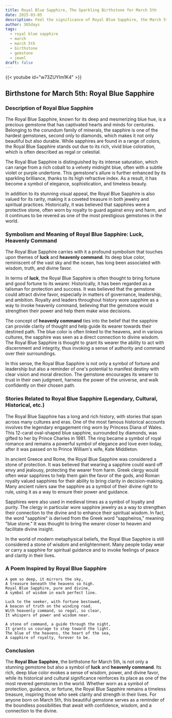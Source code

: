 ```yaml
---
title: Royal Blue Sapphire, The Sparkling Birthstone for March 5th
date: 2025-03-05
description: Feel the significance of Royal Blue Sapphire, the March 5th birthstone symbolizing Luck, heavenly command. Let its beauty and meaning brighten your day.
author: 365days
tags:
  - royal blue sapphire
  - march
  - march 5th
  - birthstone
  - gemstone
  - jewel
draft: false
---
```


{{< youtube id="w73ZUYIm1K4" >}}

## Birthstone for March 5th: Royal Blue Sapphire

### Description of Royal Blue Sapphire

The Royal Blue Sapphire, known for its deep and mesmerizing blue hue, is a precious gemstone that has captivated hearts and minds for centuries. Belonging to the corundum family of minerals, the sapphire is one of the hardest gemstones, second only to diamonds, which makes it not only beautiful but also durable. While sapphires are found in a range of colors, the Royal Blue Sapphire stands out due to its rich, vivid blue coloration, which is often described as regal or celestial.

The Royal Blue Sapphire is distinguished by its intense saturation, which can range from a rich cobalt to a velvety midnight blue, often with a subtle violet or purple undertone. This gemstone's allure is further enhanced by its sparkling brilliance, thanks to its high refractive index. As a result, it has become a symbol of elegance, sophistication, and timeless beauty.

In addition to its stunning visual appeal, the Royal Blue Sapphire is also valued for its rarity, making it a coveted treasure in both jewelry and spiritual practices. Historically, it was believed that sapphires were a protective stone, often worn by royalty to guard against envy and harm, and it continues to be revered as one of the most prestigious gemstones in the world.

### Symbolism and Meaning of Royal Blue Sapphire: Luck, Heavenly Command

The Royal Blue Sapphire carries with it a profound symbolism that touches upon themes of **luck** and **heavenly command**. Its deep blue color, reminiscent of the vast sky and the ocean, has long been associated with wisdom, truth, and divine favor.

In terms of **luck**, the Royal Blue Sapphire is often thought to bring fortune and good fortune to its wearer. Historically, it has been regarded as a talisman for protection and success. It was believed that the gemstone could attract divine favor, especially in matters of governance, leadership, and ambition. Royalty and leaders throughout history wore sapphire as a way to invoke heavenly command, believing that the gemstone would strengthen their power and help them make wise decisions.

The concept of **heavenly command** ties into the belief that the sapphire can provide clarity of thought and help guide its wearer towards their destined path. The blue color is often linked to the heavens, and in various cultures, the sapphire was seen as a direct connection to divine wisdom. The Royal Blue Sapphire is thought to grant its wearer the ability to act with discernment and integrity, thus invoking a sense of authority and command over their surroundings.

In this sense, the Royal Blue Sapphire is not only a symbol of fortune and leadership but also a reminder of one's potential to manifest destiny with clear vision and moral direction. The gemstone encourages its wearer to trust in their own judgment, harness the power of the universe, and walk confidently on their chosen path.

### Stories Related to Royal Blue Sapphire (Legendary, Cultural, Historical, etc.)

The Royal Blue Sapphire has a long and rich history, with stories that span across many cultures and eras. One of the most famous historical accounts involves the legendary engagement ring worn by Princess Diana of Wales. This 12-carat oval-shaped blue sapphire, surrounded by diamonds, was gifted to her by Prince Charles in 1981. The ring became a symbol of royal romance and remains a powerful symbol of elegance and love even today, after it was passed on to Prince William's wife, Kate Middleton.

In ancient Greece and Rome, the Royal Blue Sapphire was considered a stone of protection. It was believed that wearing a sapphire could ward off envy and jealousy, protecting the wearer from harm. Greek clergy would often wear sapphires to help them gain the favor of the gods, and Roman royalty valued sapphires for their ability to bring clarity in decision-making. Many ancient rulers saw the sapphire as a symbol of their divine right to rule, using it as a way to ensure their power and guidance.

Sapphires were also used in medieval times as a symbol of loyalty and purity. The clergy in particular wore sapphire jewelry as a way to strengthen their connection to the divine and to enhance their spiritual wisdom. In fact, the word "sapphire" is derived from the Greek word "sappheiros," meaning "blue stone." It was thought to bring the wearer closer to heaven and facilitate divine insight.

In the world of modern metaphysical beliefs, the Royal Blue Sapphire is still considered a stone of wisdom and enlightenment. Many people today wear or carry a sapphire for spiritual guidance and to invoke feelings of peace and clarity in their lives.

### A Poem Inspired by Royal Blue Sapphire

```
A gem so deep, it mirrors the sky,  
A treasure beneath the heavens so high.  
Royal Blue Sapphire, pure and divine,  
A symbol of wisdom in each perfect line.  

Luck to the seeker, with fortune bestowed,  
A beacon of truth on the winding road.  
With heavenly command, so regal, so clear,  
It whispers of power and wisdom near.  

A stone of command, a guide through the night,  
It grants us courage to step toward the light.  
The blue of the heavens, the heart of the sea,  
A sapphire of royalty, forever to be.  
```

### Conclusion

The **Royal Blue Sapphire**, the birthstone for March 5th, is not only a stunning gemstone but also a symbol of **luck** and **heavenly command**. Its rich, deep blue color evokes a sense of wisdom, power, and divine favor, while its historical and cultural significance reinforces its place as one of the most revered gemstones in the world. Whether worn as a symbol of protection, guidance, or fortune, the Royal Blue Sapphire remains a timeless treasure, inspiring those who seek clarity and strength in their lives. For anyone born on March 5th, this beautiful gemstone serves as a reminder of the boundless possibilities that await with confidence, wisdom, and a connection to the divine.